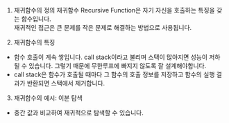 1. 재귀함수의 정의
재귀함수 Recursive Function은 자기 자신을 호출하는 특징을 갖는 함수입니다.  
재귀적인 접근은 큰 문제를 작은 문제로 해결하는 방법으로 사용됩니다.  
  
2. 재귀함수의 특징
- 함수 호출이 계속 쌓입니다. call stack이라고 불리며 스택이 많아지면 성능이 저하될 수 있습니다. 그렇기 때문에 무한루프에 빠지지 않도록 잘 설계해야합니다.
- call stack은 함수가 호출될 때마다 그 함수의 호출 정보를 저장하고 함수의 실행 결과가 반환되면 스택에서 제거합니다.

3. 재귀함수의 예시: 이분 탐색
- 중간 값과 비교하여 재귀적으로 탐색할 수 있습니다.

